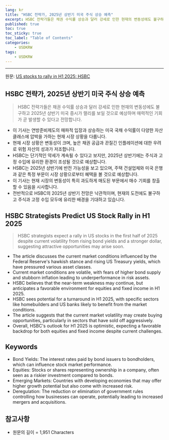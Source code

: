 ```yaml
---
lang: kr
title: "HSBC 전략가, 2025년 상반기 미국 주식 상승 예측"
excerpt: HSBC 전략가들은 채권 수익률 상승과 달러 강세로 인한 현재의 변동성에도 불구하고 2025년 상반기 미국 증시가 랠리를 보일 것으로 예상하며 매력적인 기회가 곧 발생할 수 있다고 전망합니다.
published: true
toc: true
toc_sticky: true
toc_label: "Table of Contents"
categories:
    - USDKRW
tags:
    - USDKRW
---
```


---

  원문: [US stocks to rally in H1 2025: HSBC](https://www.investing.com/news/stock-market-news/us-stocks-to-rally-in-h1-2025-hsbc-3793781)

## HSBC 전략가, 2025년 상반기 미국 주식 상승 예측

> HSBC 전략가들은 채권 수익률 상승과 달러 강세로 인한 현재의 변동성에도 불구하고 2025년 상반기 미국 증시가 랠리를 보일 것으로 예상하며 매력적인 기회가 곧 발생할 수 있다고 전망합니다.


- 이 기사는 연방준비제도의 매파적 입장과 상승하는 미국 국채 수익률이 다양한 자산 클래스에 압박을 가하는 현재 시장 상황을 다룹니다.
- 현재 시장 상황은 변동성이 크며, 높은 채권 공급과 끈질긴 인플레이션에 대한 우려로 위험 자산의 성과가 저조합니다.
- HSBC는 단기적인 약세가 계속될 수 있다고 보지만, 2025년 상반기에는 주식과 고정 수입에 유리한 환경이 조성될 것으로 예상합니다.
- HSBC는 2025년 상반기에 반전 가능성을 보고 있으며, 주택 건설업체와 미국 은행과 같은 특정 부문이 시장 상황으로부터 혜택을 볼 것으로 예상합니다.
- 이 기사는 현재 시장의 변동성이 특히 과도하게 매도된 부문에서 매수 기회를 창출할 수 있음을 시사합니다.
- 전반적으로 HSBC의 2025년 상반기 전망은 낙관적이며, 현재의 도전에도 불구하고 주식과 고정 수입 모두에 유리한 배경을 기대하고 있습니다.

## HSBC Strategists Predict US Stock Rally in H1 2025

> HSBC strategists expect a rally in US stocks in the first half of 2025 despite current volatility from rising bond yields and a stronger dollar, suggesting attractive opportunities may arise soon.


- The article discusses the current market conditions influenced by the Federal Reserve's hawkish stance and rising US Treasury yields, which have pressured various asset classes.
- Current market conditions are volatile, with fears of higher bond supply and stubborn inflation leading to underperformance in risk assets.
- HSBC believes that the near-term weakness may continue, but anticipates a favorable environment for equities and fixed income in H1 2025.
- HSBC sees potential for a turnaround in H1 2025, with specific sectors like homebuilders and US banks likely to benefit from the market conditions.
- The article suggests that the current market volatility may create buying opportunities, particularly in sectors that have sold off aggressively.
- Overall, HSBC's outlook for H1 2025 is optimistic, expecting a favorable backdrop for both equities and fixed income despite current challenges.

## Keywords

- Bond Yields: The interest rates paid by bond issuers to bondholders, which can influence stock market performance.
- Equities: Stocks or shares representing ownership in a company, often seen as a riskier investment compared to bonds.
- Emerging Markets: Countries with developing economies that may offer higher growth potential but also come with increased risk.
- Deregulation: The reduction or elimination of government rules controlling how businesses can operate, potentially leading to increased mergers and acquisitions.

## 참고사항

- 원문의 길이 = 1,951 Characters

